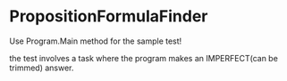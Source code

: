 # PropositionFormulaFinder

Use Program.Main method for the sample test!

the test involves a task where the program makes an IMPERFECT(can be trimmed) answer.
